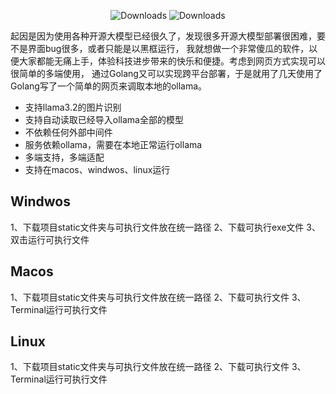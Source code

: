 
<p align="center">
 <img src="https://img.shields.io/badge/golang->1.18-blue" alt="Downloads" />
 <img src="https://img.shields.io/badge/MIT-green" alt="Downloads" />
</p>
起因是因为使用各种开源大模型已经很久了，发现很多开源大模型部署很困难，要不是界面bug很多，或者只能是以黑框运行，
我就想做一个非常傻瓜的软件，以便大家都能无痛上手，体验科技进步带来的快乐和便捷。考虑到网页方式实现可以很简单的多端使用，
通过Golang又可以实现跨平台部署，于是就用了几天使用了Golang写了一个简单的网页来调取本地的ollama。

* 支持llama3.2的图片识别
* 支持自动读取已经导入ollama全部的模型
* 不依赖任何外部中间件
* 服务依赖ollama，需要在本地正常运行ollama
* 多端支持，多端适配
* 支持在macos、windwos、linux运行

## Windwos

1、下载项目static文件夹与可执行文件放在统一路径
2、下载可执行exe文件
3、双击运行可执行文件

## Macos
1、下载项目static文件夹与可执行文件放在统一路径
2、下载可执行文件
3、Terminal运行可执行文件

## Linux
1、下载项目static文件夹与可执行文件放在统一路径
2、下载可执行文件
3、Terminal运行可执行文件